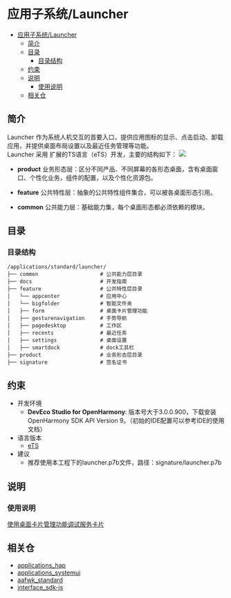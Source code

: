 # 应用子系统/Launcher

- [应用子系统/Launcher](#应用子系统launcher)
  - [简介](#简介)
  - [目录](#目录)
    - [目录结构](#目录结构)
  - [约束](#约束)
  - [说明](#说明)
    - [使用说明](#使用说明)
  - [相关仓](#相关仓)

## 简介
Launcher 作为系统人机交互的首要入口，提供应用图标的显示、点击启动、卸载应用，并提供桌面布局设置以及最近任务管理等功能。  
Launcher 采用 扩展的TS语言（eTS）开发，主要的结构如下：
![](./figures/launcherl2-zh.png)
- **product**
  业务形态层：区分不同产品、不同屏幕的各形态桌面，含有桌面窗口、个性化业务，组件的配置，以及个性化资源包。

- **feature**
  公共特性层：抽象的公共特性组件集合，可以被各桌面形态引用。

- **common**
  公共能力层：基础能力集，每个桌面形态都必须依赖的模块。

## 目录
### 目录结构
```
/applications/standard/launcher/
├── common                    # 公共能力层目录
├── docs                      # 开发指南
├── feature                   # 公共特性层目录
│   └── appcenter             # 应用中心
│   └── bigfolder             # 智能文件夹
│   ├── form                  # 桌面卡片管理功能
│   ├── gesturenavigation     # 手势导航
│   ├── pagedesktop           # 工作区
│   ├── recents               # 最近任务
│   ├── settings              # 桌面设置
│   ├── smartdock             # dock工具栏
├── product                   # 业务形态层目录
├── signature                 # 签名证书
```
## 约束
- 开发环境
    - **DevEco Studio for OpenHarmony**: 版本号大于3.0.0.900，下载安装OpenHarmony SDK API Version 9。（初始的IDE配置可以参考IDE的使用文档）
- 语言版本
    - [eTS](https://gitee.com/openharmony/docs/blob/master/zh-cn/application-dev/quick-start/start-with-ets.md)
- 建议
  -  推荐使用本工程下的launcher.p7b文件，路径：signature/launcher.p7b

## 说明
### 使用说明
[使用桌面卡片管理功能调试服务卡片](https://gitee.com/openharmony/applications_launcher/blob/master/docs/%E4%BD%BF%E7%94%A8Launcher%E5%8D%A1%E7%89%87%E7%AE%A1%E7%90%86%E5%8A%9F%E8%83%BD%E8%B0%83%E8%AF%95%E6%9C%8D%E5%8A%A1%E5%8D%A1%E7%89%87.md)

## 相关仓
- [applications_hap](https://gitee.com/openharmony/applications_hap)
- [applications_systemui](https://gitee.com/openharmony/applications_systemui)
- [aafwk_standard](https://gitee.com/openharmony/aafwk_standard)
- [interface_sdk-js](https://gitee.com/openharmony/interface_sdk-js)